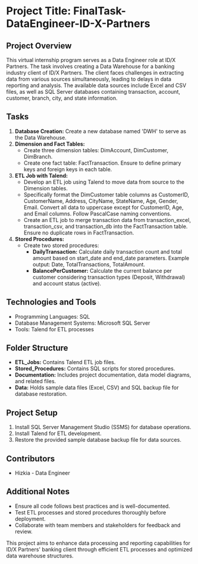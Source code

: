 # Project Title: FinalTask-DataEngineer-ID-X-Partners

## Project Overview
This virtual internship program serves as a Data Engineer role at ID/X Partners. The task involves creating a Data Warehouse for a banking industry client of ID/X Partners. The client faces challenges in extracting data from various sources simultaneously, leading to delays in data reporting and analysis. The available data sources include Excel and CSV files, as well as SQL Server databases containing transaction, account, customer, branch, city, and state information.

## Tasks
1. **Database Creation:** Create a new database named 'DWH' to serve as the Data Warehouse.
2. **Dimension and Fact Tables:**
   - Create three dimension tables: DimAccount, DimCustomer, DimBranch.
   - Create one fact table: FactTransaction. Ensure to define primary keys and foreign keys in each table.
3. **ETL Job with Talend:**
   - Develop an ETL job using Talend to move data from source to the Dimension tables.
   - Specifically format the DimCustomer table columns as CustomerID, CustomerName, Address, CityName, StateName, Age, Gender, Email. Convert all data to uppercase except for CustomerID, Age, and Email columns. Follow PascalCase naming conventions.
   - Create an ETL job to merge transaction data from transaction_excel, transaction_csv, and transaction_db into the FactTransaction table. Ensure no duplicate rows in FactTransaction.
4. **Stored Procedures:**
   - Create two stored procedures:
     - **DailyTransaction:** Calculate daily transaction count and total amount based on start_date and end_date parameters.
       Example output: Date, TotalTransactions, TotalAmount.
     - **BalancePerCustomer:** Calculate the current balance per customer considering transaction types (Deposit, Withdrawal) and account status (active).

## Technologies and Tools
- Programming Languages: SQL
- Database Management Systems: Microsoft SQL Server
- Tools: Talend for ETL processes

## Folder Structure
- **ETL_Jobs:** Contains Talend ETL job files.
- **Stored_Procedures:** Contains SQL scripts for stored procedures.
- **Documentation:** Includes project documentation, data model diagrams, and related files.
- **Data:** Holds sample data files (Excel, CSV) and SQL backup file for database restoration.

## Project Setup
1. Install SQL Server Management Studio (SSMS) for database operations.
2. Install Talend for ETL development.
3. Restore the provided sample database backup file for data sources.

## Contributors
- Hizkia - Data Engineer

## Additional Notes
- Ensure all code follows best practices and is well-documented.
- Test ETL processes and stored procedures thoroughly before deployment.
- Collaborate with team members and stakeholders for feedback and review.

This project aims to enhance data processing and reporting capabilities for ID/X Partners' banking client through efficient ETL processes and optimized data warehouse structures.
